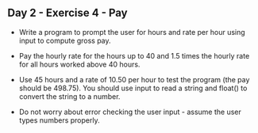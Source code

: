 ## Day 2 - Exercise 4 - Pay

* Write a program to prompt the user for hours and rate per hour using input to compute gross pay. 

* Pay the hourly rate for the hours up to 40 and 1.5 times the hourly rate for all hours worked above 40 hours.

* Use 45 hours and a rate of 10.50 per hour to test the program (the pay should be 498.75). You should use input to read a string and float() to convert the string to a number. 

* Do not worry about error checking the user input - assume the user types numbers properly.
